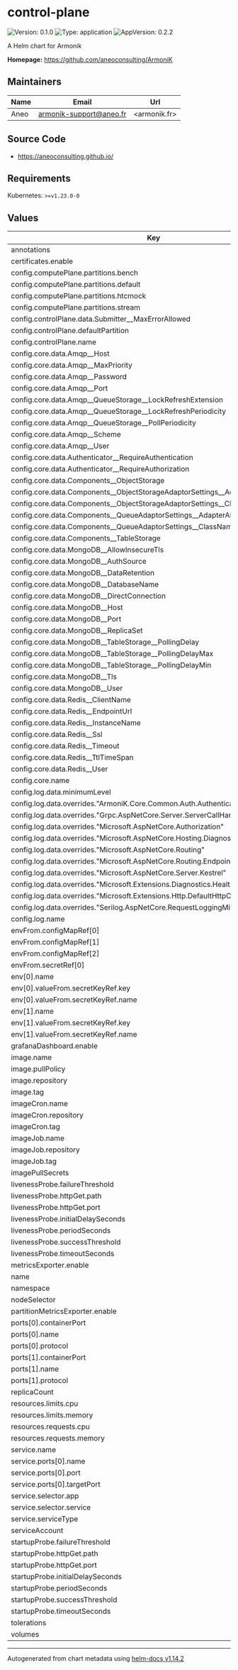 # control-plane

![Version: 0.1.0](https://img.shields.io/badge/Version-0.1.0-informational?style=flat-square) ![Type: application](https://img.shields.io/badge/Type-application-informational?style=flat-square) ![AppVersion: 0.2.2](https://img.shields.io/badge/AppVersion-0.2.2-informational?style=flat-square)

A Helm chart for Armonik

**Homepage:** <https://github.com/aneoconsulting/ArmoniK>

## Maintainers

| Name | Email | Url |
| ---- | ------ | --- |
| Aneo | <armonik-support@aneo.fr> | <armonik.fr> |

## Source Code

* <https://aneoconsulting.github.io/>

## Requirements

Kubernetes: `>=v1.23.0-0`

## Values

| Key | Type | Default | Description |
|-----|------|---------|-------------|
| annotations | object | `{}` |  |
| certificates.enable | bool | `false` |  |
| config.computePlane.partitions.bench | object | `{}` |  |
| config.computePlane.partitions.default | object | `{}` |  |
| config.computePlane.partitions.htcmock | object | `{}` |  |
| config.computePlane.partitions.stream | object | `{}` |  |
| config.controlPlane.data.Submitter__MaxErrorAllowed | string | `"50"` |  |
| config.controlPlane.defaultPartition | string | `"default"` |  |
| config.controlPlane.name | string | `"control-plane-configmap"` |  |
| config.core.data.Amqp__Host | string | `"activemq"` |  |
| config.core.data.Amqp__MaxPriority | string | `"10"` |  |
| config.core.data.Amqp__Password | string | `"admin"` |  |
| config.core.data.Amqp__Port | string | `"5672"` |  |
| config.core.data.Amqp__QueueStorage__LockRefreshExtension | string | `"00:02:00"` |  |
| config.core.data.Amqp__QueueStorage__LockRefreshPeriodicity | string | `"00:00:45"` |  |
| config.core.data.Amqp__QueueStorage__PollPeriodicity | string | `"00:00:10"` |  |
| config.core.data.Amqp__Scheme | string | `"AMQP"` |  |
| config.core.data.Amqp__User | string | `"admin"` |  |
| config.core.data.Authenticator__RequireAuthentication | string | `"false"` |  |
| config.core.data.Authenticator__RequireAuthorization | string | `"false"` |  |
| config.core.data.Components__ObjectStorage | string | `"ArmoniK.Adapters.Redis.ObjectStorage"` |  |
| config.core.data.Components__ObjectStorageAdaptorSettings__AdapterAbsolutePath | string | `"/adapters/object/redis/ArmoniK.Core.Adapters.Redis.dll"` |  |
| config.core.data.Components__ObjectStorageAdaptorSettings__ClassName | string | `"ArmoniK.Core.Adapters.Redis.ObjectBuilder"` |  |
| config.core.data.Components__QueueAdaptorSettings__AdapterAbsolutePath | string | `"/adapters/queue/amqp/ArmoniK.Core.Adapters.Amqp.dll"` |  |
| config.core.data.Components__QueueAdaptorSettings__ClassName | string | `"ArmoniK.Core.Adapters.Amqp.QueueBuilder"` |  |
| config.core.data.Components__TableStorage | string | `"ArmoniK.Adapters.MongoDB.TableStorage"` |  |
| config.core.data.MongoDB__AllowInsecureTls | string | `"true"` |  |
| config.core.data.MongoDB__AuthSource | string | `"admin"` |  |
| config.core.data.MongoDB__DataRetention | string | `"1.00:00:00"` |  |
| config.core.data.MongoDB__DatabaseName | string | `"database"` |  |
| config.core.data.MongoDB__DirectConnection | string | `"true"` |  |
| config.core.data.MongoDB__Host | string | `"mongodb-headless"` |  |
| config.core.data.MongoDB__Port | string | `"27017"` |  |
| config.core.data.MongoDB__ReplicaSet | string | `"rs0"` |  |
| config.core.data.MongoDB__TableStorage__PollingDelay | string | `"00:00:01"` |  |
| config.core.data.MongoDB__TableStorage__PollingDelayMax | string | `"00:00:10"` |  |
| config.core.data.MongoDB__TableStorage__PollingDelayMin | string | `"00:00:01"` |  |
| config.core.data.MongoDB__Tls | string | `"false"` |  |
| config.core.data.MongoDB__User | string | `"root"` |  |
| config.core.data.Redis__ClientName | string | `"ArmoniK.Core"` |  |
| config.core.data.Redis__EndpointUrl | string | `"redis-master:6379"` |  |
| config.core.data.Redis__InstanceName | string | `"ArmoniKRedis"` |  |
| config.core.data.Redis__Ssl | string | `"false"` |  |
| config.core.data.Redis__Timeout | string | `"30000"` |  |
| config.core.data.Redis__TtlTimeSpan | string | `"1.00:00:00"` |  |
| config.core.data.Redis__User | string | `""` |  |
| config.core.name | string | `"core-configmap"` |  |
| config.log.data.minimumLevel | string | `"Information"` |  |
| config.log.data.overrides."ArmoniK.Core.Common.Auth.Authentication.Authenticator" | string | `"Warning"` |  |
| config.log.data.overrides."Grpc.AspNetCore.Server.ServerCallHandler" | string | `"Warning"` |  |
| config.log.data.overrides."Microsoft.AspNetCore.Authorization" | string | `"Warning"` |  |
| config.log.data.overrides."Microsoft.AspNetCore.Hosting.Diagnostics" | string | `"Warning"` |  |
| config.log.data.overrides."Microsoft.AspNetCore.Routing" | string | `"Warning"` |  |
| config.log.data.overrides."Microsoft.AspNetCore.Routing.EndpointMiddleware" | string | `"Warning"` |  |
| config.log.data.overrides."Microsoft.AspNetCore.Server.Kestrel" | string | `"Warning"` |  |
| config.log.data.overrides."Microsoft.Extensions.Diagnostics.HealthChecks" | string | `"Warning"` |  |
| config.log.data.overrides."Microsoft.Extensions.Http.DefaultHttpClientFactory" | string | `"Warning"` |  |
| config.log.data.overrides."Serilog.AspNetCore.RequestLoggingMiddleware" | string | `"Warning"` |  |
| config.log.name | string | `"log-configmap"` |  |
| envFrom.configMapRef[0] | string | `"control-plane-configmap"` |  |
| envFrom.configMapRef[1] | string | `"core-configmap"` |  |
| envFrom.configMapRef[2] | string | `"log-configmap"` |  |
| envFrom.secretRef[0] | string | `"redis"` |  |
| env[0].name | string | `"MongoDB__Password"` |  |
| env[0].valueFrom.secretKeyRef.key | string | `"mongodb-root-password"` |  |
| env[0].valueFrom.secretKeyRef.name | string | `"mongodb"` |  |
| env[1].name | string | `"Redis__Password"` |  |
| env[1].valueFrom.secretKeyRef.key | string | `"redis-password"` |  |
| env[1].valueFrom.secretKeyRef.name | string | `"redis"` |  |
| grafanaDashboard.enable | bool | `true` |  |
| image.name | string | `"armonik_control"` |  |
| image.pullPolicy | string | `"IfNotPresent"` |  |
| image.repository | string | `"dockerhubaneo"` |  |
| image.tag | string | `"0.31.2"` |  |
| imageCron.name | string | `"seqcli"` |  |
| imageCron.repository | string | `"datalust"` |  |
| imageCron.tag | string | `"2024.3"` |  |
| imageJob.name | string | `"mongosh"` |  |
| imageJob.repository | string | `"rtsp"` |  |
| imageJob.tag | string | `"2.3.8"` |  |
| imagePullSecrets | list | `[]` |  |
| livenessProbe.failureThreshold | int | `1` |  |
| livenessProbe.httpGet.path | string | `"/liveness"` |  |
| livenessProbe.httpGet.port | int | `1081` |  |
| livenessProbe.initialDelaySeconds | int | `15` |  |
| livenessProbe.periodSeconds | int | `5` |  |
| livenessProbe.successThreshold | int | `1` |  |
| livenessProbe.timeoutSeconds | int | `1` |  |
| metricsExporter.enable | bool | `true` |  |
| name | string | `"control-plane"` |  |
| namespace | string | `"armonik"` |  |
| nodeSelector | object | `{}` |  |
| partitionMetricsExporter.enable | bool | `false` |  |
| ports[0].containerPort | int | `1080` |  |
| ports[0].name | string | `"control-port"` |  |
| ports[0].protocol | string | `"TCP"` |  |
| ports[1].containerPort | int | `1081` |  |
| ports[1].name | string | `"metrics-port"` |  |
| ports[1].protocol | string | `"TCP"` |  |
| replicaCount | int | `1` |  |
| resources.limits.cpu | int | `1` |  |
| resources.limits.memory | string | `"1Gi"` |  |
| resources.requests.cpu | string | `"100m"` |  |
| resources.requests.memory | string | `"128Mi"` |  |
| service.name | string | `"control-plane"` |  |
| service.ports[0].name | string | `"control-port"` |  |
| service.ports[0].port | int | `5001` |  |
| service.ports[0].targetPort | int | `1080` |  |
| service.selector.app | string | `"armonik"` |  |
| service.selector.service | string | `"control-plane"` |  |
| service.serviceType | string | `"ClusterIP"` |  |
| serviceAccount | string | `"armonikserviceaccount"` |  |
| startupProbe.failureThreshold | int | `20` |  |
| startupProbe.httpGet.path | string | `"/startup"` |  |
| startupProbe.httpGet.port | int | `1081` |  |
| startupProbe.initialDelaySeconds | int | `15` |  |
| startupProbe.periodSeconds | int | `3` |  |
| startupProbe.successThreshold | int | `1` |  |
| startupProbe.timeoutSeconds | int | `5` |  |
| tolerations | list | `[]` |  |
| volumes | string | `nil` |  |

----------------------------------------------
Autogenerated from chart metadata using [helm-docs v1.14.2](https://github.com/norwoodj/helm-docs/releases/v1.14.2)
